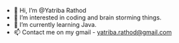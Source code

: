 - 👋 Hi, I’m @Yatriba Rathod
- 👀 I’m interested in coding and brain storming things.
- 🌱 I’m currently learning Java.
- 📫 Contact me on my gmail - yatriba.rathod@gmail.com

<!---
Yatriba-Rathod/Yatriba-Rathod is a ✨ special ✨ repository because its `README.md` (this file) appears on your GitHub profile.
You can click the Preview link to take a look at your changes.
--->

